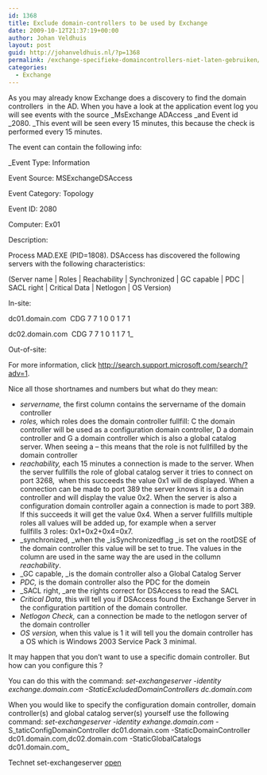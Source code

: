 ```yaml
---
id: 1368
title: Exclude domain-controllers to be used by Exchange
date: 2009-10-12T21:37:19+00:00
author: Johan Veldhuis
layout: post
guid: http://johanveldhuis.nl/?p=1368
permalink: /exchange-specifieke-domaincontrollers-niet-laten-gebruiken/
categories:
  - Exchange
---
```

As you may already know Exchange does a discovery to find the domain controllers  in the AD. When you have a look at the application event log you will see events with the source _MsExchange ADAccess _and Event id _2080. _This event will be seen every 15 minutes, this because the check is performed every 15 minutes.

The event can contain the following info:

_Event Type: Information
  
Event Source: MSExchangeDSAccess
  
Event Category: Topology
  
Event ID: 2080
  
Computer: Ex01
  
Description:
  
Process MAD.EXE (PID=1808). DSAccess has discovered the following servers with the following characteristics:
  
(Server name | Roles | Reachability | Synchronized | GC capable | PDC | SACL right | Critical Data | Netlogon | OS Version)
  
In-site:
  
dc01.domain.com  CDG 7 7 1 0 0 1 7 1
  
dc02.domain.com  CDG 7 7 1 0 1 1 7 1_

Out-of-site:

For more information, click <http://search.support.microsoft.com/search/?adv=1>.

Nice all those shortnames and numbers but what do they mean:

  * _servername,_ the first column contains the servername of the domain controller
  * _roles,_ which roles does the domain controller fullfill: C the domain controller will be used as a configuration domain controller, D a domain controller and G a domain controller which is also a global catalog server. When seeing a &#8211; this means that the role is not fullfilled by the domain controller
  * _reachability,_ each 15 minutes a connection is made to the server. When the server fullfills the role of global catalog server it tries to connect on port 3268,  when this succeeds the value 0x1 will de displayed. When a connection can be made to port 389 the server knows it is a domain controller and will display the value 0x2. When the server is also a configuration domain controller again a connection is made to port 389. If this succeeds it will get the value 0x4. When a server fullfills multiple roles all values will be added up, for example when a server fullfills 3 roles: 0x1+0x2+0x4=0x7.
  * _synchronized, _when the _isSynchronizedflag _is set on the rootDSE of the domain controller this value will be set to true. The values in the column are used in the same way the are used in the collumn _reachability_.
  * _GC capable, _is the domain controller also a Global Catalog Server
  * _PDC,_ is the domain controller also the PDC for the domein
  * _SACL right, _are the rights correct for DSAccess to read the SACL
  * _Critical Data_, this will tell you if DSAccess found the Exchange Server in the configuration partition of the domain controller.
  * _Netlogon Check,_ can a connection be made to the netlogon server of the domain controller
  * _OS version,_ when this value is 1 it will tell you the domain controller has a OS which is Windows 2003 Service Pack 3 minimal.

It may happen that you don&#8217;t want to use a specific domain controller. But how can you configure this ?

You can do this with the command: _set-exchangeserver -identity exchange.domain.com -StaticExcludedDomainControllers dc.domain.com_

When you would like to specify the configuration domain controller, domain controller(s) and global catalog server(s) yourself use the following command: _set-exchangeserver -identity exhange.domain.com_ -S_taticConfigDomainController dc01.domain.com -StaticDomainController dc01.domain.com,dc02.domain.com -StaticGlobalCatalogs dc01.domain.com_

Technet set-exchangeserver <a href="http://technet.microsoft.com/en-us/library/bb123716.aspx" target="_blank">open</a>